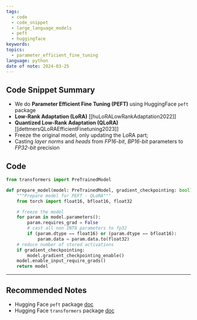 ```yaml
---
tags:
  - code
  - code_snippet
  - large_language_models
  - peft
  - huggingface
keywords: 
topics:
  - parameter_efficient_fine_tuning
language: python
date of note: 2024-03-25
---
```


## Code Snippet Summary

- We do **Parameter Efficient Fine Tuning (PEFT)** using HuggingFace `peft` package
- **Low-Rank Adaptation (LoRA)** [[huLoRALowRankAdaptation2022]]
- **Quantized Low-Rank Adaptation (QLoRA)** [[dettmersQLoRAEfficientFinetuning2023]]
- Freeze the original model, only updating the LoRA part; 
- Casting *layer norms* and *heads* from *FP16-bit*, *BP16-bit* parameters to *FP32-bit* precision
## Code

```python
from transformers import PreTrainedModel

def prepare_model(model: PreTrainedModel, gradient_checkpointing: bool) -> PreTrainedModel:
    """Prepare model for PEFT - QLoRA"""
    from torch import float16, bfloat16, float32

    # freeze the model
    for param in model.parameters():
        param.requires_grad = False
        # cast all non INT8 parameters to fp32
        if (param.dtype == float16) or (param.dtype == bfloat16):
            param.data = param.data.to(float32)
    # reduce number of stored activations
    if gradient_checkpointing:
        model.gradient_checkpointing_enable()  
    model.enable_input_require_grads()
    return model
```



-----------
##  Recommended Notes

- Hugging Face `peft` package [doc](https://huggingface.co/docs/peft/index) 
- Hugging Face `transformers` package [doc](https://huggingface.co/docs/transformers/index)